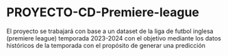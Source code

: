 # PROYECTO-CD-Premiere-league
El proyecto se trabajará con base a un dataset de la liga de futbol inglesa (premiere league) temporada 2023-2024 con el objetivo mediante los datos históricos de la temporada con el propósito de generar una predicción



